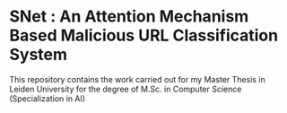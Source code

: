 # SNet : An Attention Mechanism Based Malicious URL Classification System
This repository contains the work carried out for my Master Thesis in Leiden University for the degree of M.Sc. in Computer Science (Specialization in AI)
